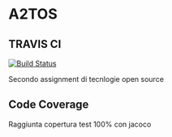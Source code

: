 # A2TOS

## TRAVIS CI

[![Build Status](https://travis-ci.com/sebacaccaro/A2TOS.svg?branch=master)](https://travis-ci.com/sebacaccaro/A2TOS)

Secondo assignment di tecnlogie open source

## Code Coverage

Raggiunta copertura test 100% con jacoco
